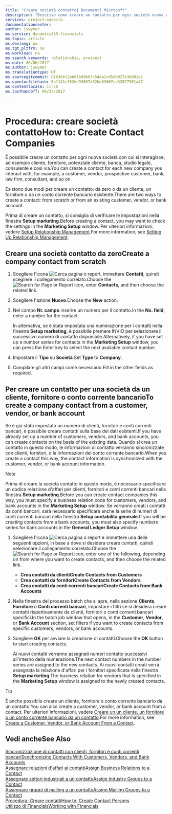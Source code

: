 ```yaml
---
title: "Creare società contatto| Documenti Microsoft"
description: "Descrive come creare un contatto per ogni società nuova o potenziale con cui si interagisce o si hanno relazioni."
services: project-madeira
documentationcenter: 
author: jswymer
ms.service: dynamics365-financials
ms.topic: article
ms.devlang: na
ms.tgt_pltfrm: na
ms.workload: na
ms.search.keywords: relationship, prospect
ms.date: 06/06/2017
ms.author: jswymer
ms.translationtype: HT
ms.sourcegitcommit: 81636fc2e661bd9b07c54da1cd5d0d27e30d01a2
ms.openlocfilehash: 6a1141c352dd93657d32bb83067ce32077901a47
ms.contentlocale: it-ch
ms.lasthandoff: 09/22/2017

---
```

# <a name="how-to-create-contact-companies"></a><span data-ttu-id="ab94b-103">Procedura: creare società contatto</span><span class="sxs-lookup"><span data-stu-id="ab94b-103">How to: Create Contact Companies</span></span>
<span data-ttu-id="ab94b-104">È possibile creare un contatto per ogni nuova società con cui si interagisce, ad esempio cliente, fornitore, potenziale cliente, banca, studio legale, consulente e così via.</span><span class="sxs-lookup"><span data-stu-id="ab94b-104">You can create a contact for each new company you interact with, for example, a customer, vendor, prospective customer, bank, law firm, consultant, and so on.</span></span>

<span data-ttu-id="ab94b-105">Esistono due modi per creare un contatto: da zero o da un cliente, un fornitore o da un conto corrente bancario esistente.</span><span class="sxs-lookup"><span data-stu-id="ab94b-105">There are two ways to create a contact: from scratch or from an existing customer, vendor, or bank account.</span></span>

<span data-ttu-id="ab94b-106">Prima di creare un contatto, si consiglia di verificare le impostazioni nella finestra **Setup marketing**.</span><span class="sxs-lookup"><span data-stu-id="ab94b-106">Before creating a contact, you may want to check the settings in the **Marketing Setup** window.</span></span> <span data-ttu-id="ab94b-107">Per ulteriori informazioni, vedere [Setup Relationship Management](marketing-setup-marketing.md).</span><span class="sxs-lookup"><span data-stu-id="ab94b-107">For more information, see [Setting Up Relationship Management](marketing-setup-marketing.md).</span></span>

## <a name="create-a-company-contact-from-scratch"></a><span data-ttu-id="ab94b-108">Creare una società contatto da zero</span><span class="sxs-lookup"><span data-stu-id="ab94b-108">Create a company contact from scratch</span></span>
1. <span data-ttu-id="ab94b-109">Scegliere l'icona ![Cerca pagina o report](media/ui-search/search_small.png "icona Cerca pagina o report"), immettere **Contatti**, quindi scegliere il collegamento correlato.</span><span class="sxs-lookup"><span data-stu-id="ab94b-109">Choose the ![Search for Page or Report](media/ui-search/search_small.png "Search for Page or Report icon") icon, enter **Contacts**, and then choose the related link.</span></span>
2. <span data-ttu-id="ab94b-110">Scegliere l'azione **Nuovo**.</span><span class="sxs-lookup"><span data-stu-id="ab94b-110">Choose the **New** action.</span></span>
3. <span data-ttu-id="ab94b-111">Nel campo **Nr. campo** inserire un numero per il contatto.</span><span class="sxs-lookup"><span data-stu-id="ab94b-111">In the **No. field**, enter a number for the contact.</span></span>

    <span data-ttu-id="ab94b-112">In alternativa, se è stata impostata una numerazione per i contatti nella finestra **Setup marketing**, è possibile premere INVIO per selezionare il successivo numero di contatto disponibile.</span><span class="sxs-lookup"><span data-stu-id="ab94b-112">Alternatively, if you have set up a number series for contacts in the **Marketing Setup** window, you can press the Enter key to select the next available contact number.</span></span>  
4. <span data-ttu-id="ab94b-113">Impostare il **Tipo** su **Società**.</span><span class="sxs-lookup"><span data-stu-id="ab94b-113">Set **Type** to **Company**.</span></span>
5. <span data-ttu-id="ab94b-114">Compilare gli altri campi come necessario.</span><span class="sxs-lookup"><span data-stu-id="ab94b-114">Fill in the other fields as required.</span></span>

## <a name="to-create-a-company-contact-from-a-customer-vendor-or-bank-account"></a><span data-ttu-id="ab94b-115">Per creare un contatto per una società da un cliente, fornitore o conto corrente bancario</span><span class="sxs-lookup"><span data-stu-id="ab94b-115">To create a company contact from a customer, vendor, or bank account</span></span>
<span data-ttu-id="ab94b-116">Se è già stato impostato un numero di clienti, fornitori e conti correnti bancari, è possibile creare contatti sulla base dei dati esistenti.</span><span class="sxs-lookup"><span data-stu-id="ab94b-116">If you have already set up a number of customers, vendors, and bank accounts, you can create contacts on the basis of the existing data.</span></span> <span data-ttu-id="ab94b-117">Quando si crea un contatto in questo modo, le informazioni di contatto verranno sincronizzate con clienti, fornitori, o le informazioni del conto corrente bancario.</span><span class="sxs-lookup"><span data-stu-id="ab94b-117">When you create a contact this way, the contact information is synchronized with the customer, vendor, or bank account information.</span></span>

> [!NOTE]  
>   <span data-ttu-id="ab94b-118">Prima di creare la società contatto in questo modo, è necessario specificare un codice relazione d'affari per clienti, fornitori e conti correnti bancari nella finestra **Setup marketing**.</span><span class="sxs-lookup"><span data-stu-id="ab94b-118">Before you can create contact companies this way, you must specify a business relation code for customers, vendors, and bank accounts in the **Marketing Setup** window.</span></span> <span data-ttu-id="ab94b-119">Se verranno creati i contatti da conti bancari, sarà necessario specificare anche la serie di numeri di conti correnti bancari nella finestra **Setup contabilità generale**.</span><span class="sxs-lookup"><span data-stu-id="ab94b-119">If you will be creating contacts from a bank accounts, you must also specify numbers series for bank accounts in the **General Ledger Setup** window.</span></span>

1. <span data-ttu-id="ab94b-120">Scegliere l'icona ![Cerca pagina o report](media/ui-search/search_small.png "icona Cerca pagina o report") e immettere una delle seguenti opzioni, in base a dove si desidera creare contatti, quindi selezionare il collegamento correlato.</span><span class="sxs-lookup"><span data-stu-id="ab94b-120">Choose the ![Search for Page or Report](media/ui-search/search_small.png "Search for Page or Report icon") icon, enter one of the following, depending on from where you want to create contacts, and then choose the related link.</span></span>
   * <span data-ttu-id="ab94b-121">**Crea contatti da clienti**</span><span class="sxs-lookup"><span data-stu-id="ab94b-121">**Create Contacts from Customers**</span></span>
   * <span data-ttu-id="ab94b-122">**Crea contatti da fornitori**</span><span class="sxs-lookup"><span data-stu-id="ab94b-122">**Create Contacts from Vendors**</span></span>
   * <span data-ttu-id="ab94b-123">**Crea contatti da conti correnti bancari**</span><span class="sxs-lookup"><span data-stu-id="ab94b-123">**Create Contacts from Bank Accounts**</span></span>
2. <span data-ttu-id="ab94b-124">Nella finestra del processo batch che si apre, nella sezione **Cliente**, **Fornitore** o **Conti correnti bancari**, impostare i filtri se si desidera creare contatti rispettivamente da clienti, fornitori o conti correnti bancari specifici.</span><span class="sxs-lookup"><span data-stu-id="ab94b-124">In the batch job window that opens, in the **Customer**, **Vendor**, or **Bank Account** section, set filters if you want to create contacts from specific customers, vendors, or bank accounts.</span></span>
3. <span data-ttu-id="ab94b-125">Scegliere **OK** per avviare la creazione di contatti.</span><span class="sxs-lookup"><span data-stu-id="ab94b-125">Choose the **OK** button to start creating contacts.</span></span>

    <span data-ttu-id="ab94b-126">Ai nuovi contatti verranno assegnati numeri contatto successivi all'interno della numerazione.</span><span class="sxs-lookup"><span data-stu-id="ab94b-126">The next contact numbers in the number series are assigned to the new contacts.</span></span> <span data-ttu-id="ab94b-127">Ai nuovi contatti creati verrà assegnata la relazione d'affari per i fornitori specificata nella finestra **Setup marketing**.</span><span class="sxs-lookup"><span data-stu-id="ab94b-127">The business relation for vendors that is specified in the **Marketing Setup** window is assigned to the newly created contacts.</span></span>

> [!TIP]  
>   <span data-ttu-id="ab94b-128">È anche possibile creare un cliente, fornitore o conto corrente bancario da un contatto.</span><span class="sxs-lookup"><span data-stu-id="ab94b-128">You can also create a customer, vendor, or bank account from a contact.</span></span> <span data-ttu-id="ab94b-129">Per ulteriori informazioni, vedere [Creare un un cliente, un fornitore o un conto corrente bancario da un contatto](marketing-how-create-contacts-new-customers-vendors-bank-accounts.md).</span><span class="sxs-lookup"><span data-stu-id="ab94b-129">For more information, see [Create a Customer, Vendor, or Bank Account From a Contact](marketing-how-create-contacts-new-customers-vendors-bank-accounts.md).</span></span>

## <a name="see-also"></a><span data-ttu-id="ab94b-130">Vedi anche</span><span class="sxs-lookup"><span data-stu-id="ab94b-130">See Also</span></span>
[<span data-ttu-id="ab94b-131">Sincronizzazione di contatti con clienti, fornitori e conti correnti bancari</span><span class="sxs-lookup"><span data-stu-id="ab94b-131">Synchronizing Contacts With Customers, Vendors, and Bank Accounts</span></span>](marketing-synchronize-contacts-customers-vendors-bank-accounts.md)  
[<span data-ttu-id="ab94b-132">Assegnare relazioni d'affari ai contatti</span><span class="sxs-lookup"><span data-stu-id="ab94b-132">Assign Business Relations to a Contact</span></span>](marketing-business-relations.md#AssignBusRelContact)  
[<span data-ttu-id="ab94b-133">Assegnare settori industriali a un contatto</span><span class="sxs-lookup"><span data-stu-id="ab94b-133">Assign Industry Groups to a Contact</span></span>](marketing-industry-groups.md#AssignIndustryGroupContact)  
[<span data-ttu-id="ab94b-134">Assegnare gruppi di mailing a un contatto</span><span class="sxs-lookup"><span data-stu-id="ab94b-134">Assign Mailing Groups to a Contact</span></span>](marketing-mailing-groups.md#AssignMailGroupContact)  
[<span data-ttu-id="ab94b-135">Procedura: Creare contatti</span><span class="sxs-lookup"><span data-stu-id="ab94b-135">How to: Create Contact Persons</span></span>](marketing-create-contact-persons.md)  
[<span data-ttu-id="ab94b-136">Utilizzo di Financials</span><span class="sxs-lookup"><span data-stu-id="ab94b-136">Working with Financials</span></span>](ui-work-product.md)

